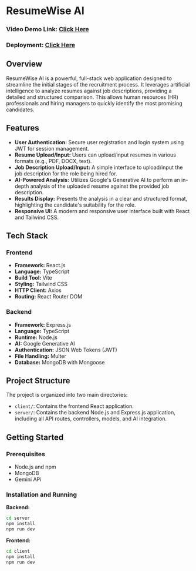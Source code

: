 # ResumeWise AI

<h3>Video Demo Link: <a href="https://drive.google.com/file/d/1TWeAB2lsSnLss7LiY2YWAPTFMG_cdLV8/view?usp=sharing" target="_blank">Click Here</a></h3>

<h3>Deployment: <a href="https://resumewise-ai.vercel.app/" target="_blank">Click Here</a></h3>

## Overview

ResumeWise AI is a powerful, full-stack web application designed to streamline the initial stages of the recruitment process. It leverages artificial intelligence to analyze resumes against job descriptions, providing a detailed and structured comparison. This allows human resources (HR) professionals and hiring managers to quickly identify the most promising candidates.

## Features

-   **User Authentication:** Secure user registration and login system using JWT for session management.
-   **Resume Upload/Input:** Users can upload/input resumes in various formats (e.g., PDF, DOCX, text).
-   **Job Description Upload/Input:** A simple interface to upload/input the job description for the role being hired for.
-   **AI-Powered Analysis:** Utilizes Google's Generative AI to perform an in-depth analysis of the uploaded resume against the provided job description.
-   **Results Display:** Presents the analysis in a clear and structured format, highlighting the candidate's suitability for the role.
-   **Responsive UI:** A modern and responsive user interface built with React and Tailwind CSS.

## Tech Stack

### Frontend

-   **Framework:** React.js
-   **Language:** TypeScript
-   **Build Tool:** Vite
-   **Styling:** Tailwind CSS
-   **HTTP Client:** Axios
-   **Routing:** React Router DOM

### Backend

-   **Framework:** Express.js
-   **Language:** TypeScript
-   **Runtime:** Node.js
-   **AI:** Google Generative AI
-   **Authentication:** JSON Web Tokens (JWT)
-   **File Handling:** Multer
-   **Database:** MongoDB with Mongoose

## Project Structure

The project is organized into two main directories:

-   `client/`: Contains the frontend React application.
-   `server/`: Contains the backend Node.js and Express.js application, including all API routes, controllers, models, and AI integration.

## Getting Started

### Prerequisites

-   Node.js and npm
-   MongoDB
-   Gemini APi

### Installation and Running

**Backend:**

```bash
cd server
npm install
npm run dev
```

**Frontend:**

```bash
cd client
npm install
npm run dev
```

